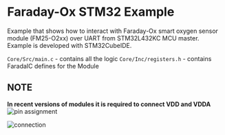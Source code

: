 # Faraday-Ox STM32 Example

Example that shows how to interact with Faraday-Ox smart oxygen sensor module (FM25-O2xx) over UART from STM32L432KC MCU master.
Example is developed with STM32CubeIDE.

```Core/Src/main.c``` - contains all the logic
```Core/Inc/registers.h``` - contains FaradaIC defines for the Module 

## NOTE
**In recent versions of modules it is required to connect VDD and VDDA**
![pin assignment](pin_assignment.jpg)

![connection](connection.jpg)
